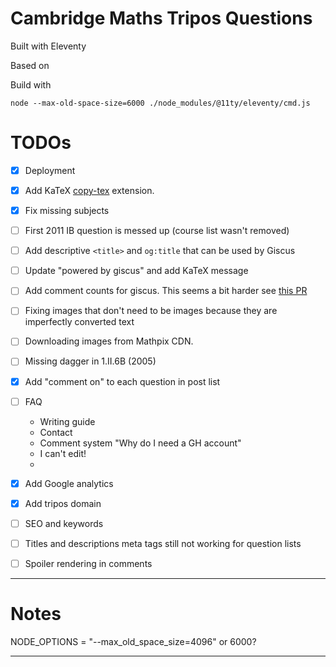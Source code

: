 # Cambridge Maths Tripos Questions

Built with Eleventy

Based on 

Build with 

`node --max-old-space-size=6000 ./node_modules/@11ty/eleventy/cmd.js`

# TODOs

- [x] Deployment 

- [x] Add KaTeX [copy-tex](https://github.com/KaTeX/KaTeX/tree/main/contrib/copy-tex) extension.

- [x] Fix missing subjects

- [ ] First 2011 IB question is messed up (course list wasn't removed)

- [ ] Add descriptive `<title>` and `og:title` that can be used by Giscus

- [ ] Update "powered by giscus" and add KaTeX message

- [ ] Add comment counts for giscus. This seems a bit harder see [this PR](https://github.com/giscus/giscus/pull/198)

- [ ] Fixing images that don't need to be images because they are imperfectly converted text

- [ ] Downloading images from Mathpix CDN. 

- [ ] Missing dagger in 1.II.6B (2005)

- [x] Add "comment on" to each question in post list

- [ ] FAQ
  - Writing guide
  - Contact
  - Comment system "Why do I need a GH account"
  - I can't edit!
  - 



- [x] Add Google analytics

- [x] Add tripos domain

- [ ] SEO and keywords

- [ ] Titles and descriptions meta tags still not working for question lists

- [ ] Spoiler rendering in comments

---

# Notes

NODE_OPTIONS = "--max_old_space_size=4096" or 6000?

---